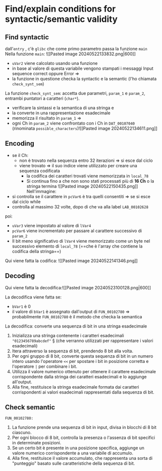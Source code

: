 # Find/explain conditions for syntactic/semantic validity
## Find syntactic
dall'`entry` , c'è `glibc` che come primo parametro passa la funzione `main`
Nella funzione `main`:
![[Pasted image 20240522133832.png|600]]
- `uVar2` viene calcolato usando una funzione
- in base al valore di questa variabile vengono stampati i messaggi Input sequence correct oppure Error
  =>
- la funzione in questione checka la syntactic e la semantic 
  (l'ho chiamata `check_synt_sem`)

La funzione `check_synt_sem`:
accetta due parametri, `param_1` e `param_2`, entrambi puntatori a caratteri (`char*`). 
- verificare la sintassi e la semantica di una stringa e 
- la converte in una rappresentazione esadecimale
- memorizza il risultato in `param_1`
=>
- ogni Ch in `param_2` viene confrontato con i Ch in `DAT_00107040` 
  (rinominata `possible_characters`)![[Pasted image 20240522134611.png]]

## Encoding
- se il Ch:
	- non è trovato nella sequenza entro 32 iterazioni => si esce dal ciclo
	-  viene trovato => il suo indice viene utilizzato per creare una sequenza codificata
		- la codifica dei caratteri trovati viene memorizzata in `local_78`
		- Si continua fino a che non sono stati processati più di **16 Ch** o la stringa termina
![[Pasted image 20240522150435.png]]
Nell'immagine:
- si controlla se il carattere in `pcVar6` è tra quelli consentiti => se si esce dal ciclo while
- controlla al massimo 32 volte, dopo di che va alla label `LAB_00102628`

poi:
- `uVar3` viene impostato al valore di `lVar4`
- `pcVar6` viene incrementato per passare al carattere successivo di `param_2`
- Il bit meno significativo di `lVar4` viene memorizzato come un byte nel successivo elemento di `local_78` (==che è l'array che contiene la codifica della stringa==)

Qui viene fatta la codifica:
![[Pasted image 20240522141346.png]]

## Decoding
Qui viene fatta la decodifica:![[Pasted image 20240523100128.png|600]]

La decodifica viene fatta se:
- `bVar1` è 0
- il valore di `bVar1` è assegnato dall'output di `FUN_00102780`
  =>
  probabilmente `FUN_00102780` è il metodo che checka la semantica

La decodifica:
converte una sequenza di bit in una stringa esadecimale

1. Inizializza una stringa contenente i caratteri esadecimali `"0123456789abcdef"` §
   (che verranno utilizzati per rappresentare i valori esadecimali)
2. Itera attraverso la sequenza di bit, prendendo 8 bit alla volta.
3. Per ogni gruppo di 8 bit, converte questa sequenza di bit in un numero intero usando l'operatore `<<` per spostare i bit in posizione corretta e l'operatore `|` per combinare i bit.
4. Utilizza il valore numerico ottenuto per ottenere il carattere esadecimale corrispondente dalla stringa dei caratteri esadecimali e lo aggiunge all'output.
5. Alla fine, restituisce la stringa esadecimale formata dai caratteri corrispondenti ai valori esadecimali rappresentati dalla sequenza di bit.

## Check semantic
`FUN_00102780:`
1. La funzione prende una sequenza di bit in input, divisa in blocchi di 8 bit ciascuno.
2. Per ogni blocco di 8 bit, controlla la presenza o l'assenza di bit specifici in determinate posizioni.
3. Se un certo bit è presente in una posizione specifica, aggiunge un valore numerico corrispondente a una variabile di accumulo.
4. Alla fine, restituisce il valore accumulato, che rappresenta una sorta di "punteggio" basato sulle caratteristiche della sequenza di bit.